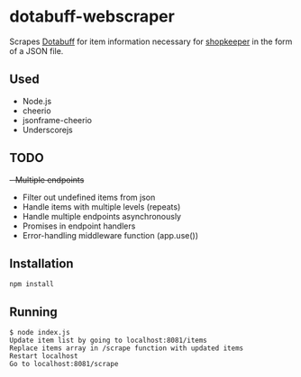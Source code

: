 # dotabuff-webscraper

Scrapes [Dotabuff](https://www.dotabuff.com) for item information necessary for [shopkeeper](https://github.com/renchies/shopkeeper) in the form of a JSON file.

## Used

- Node.js
- cheerio
- jsonframe-cheerio
- Underscorejs

## TODO

~~- Multiple endpoints~~
- Filter out undefined items from json
- Handle items with multiple levels (repeats)
- Handle multiple endpoints asynchronously
- Promises in endpoint handlers
- Error-handling middleware function (app.use())

## Installation

~~~
npm install
~~~

## Running

~~~
$ node index.js
Update item list by going to localhost:8081/items
Replace items array in /scrape function with updated items
Restart localhost
Go to localhost:8081/scrape
~~~